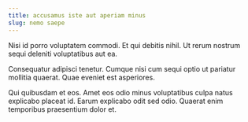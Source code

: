 ```yaml
---
title: accusamus iste aut aperiam minus
slug: nemo saepe
---
```


Nisi id porro voluptatem commodi. Et qui debitis nihil. Ut rerum nostrum sequi deleniti voluptatibus aut ea.

Consequatur adipisci tenetur. Cumque nisi cum sequi optio ut pariatur mollitia quaerat. Quae eveniet est asperiores.

Qui quibusdam et eos. Amet eos odio minus voluptatibus culpa natus explicabo placeat id. Earum explicabo odit sed odio. Quaerat enim temporibus praesentium dolor et.
